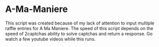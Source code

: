 # A-Ma-Maniere

This script was created because of my lack of attention to input multiple raffle entries for A Ma Maniere.
The speed of this script depends on the speed of 2captchas ability to solve captchas and return a response. Go watch a few youtube videos while this runs.
